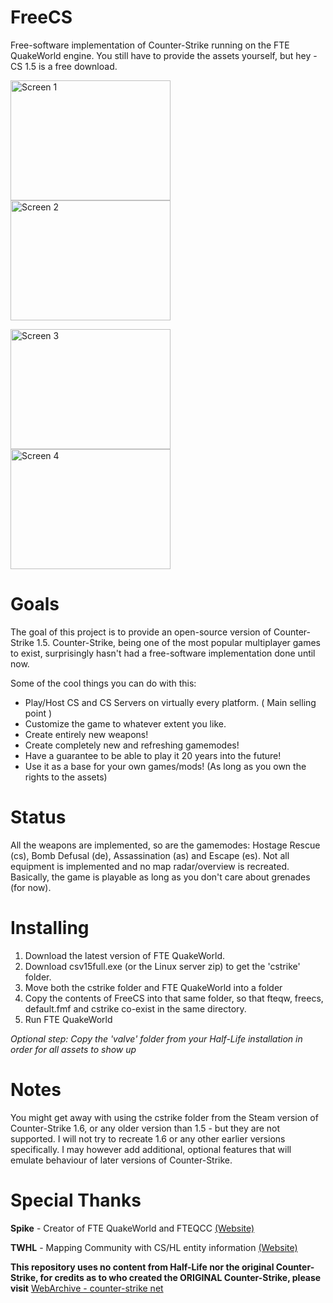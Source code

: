 # FreeCS
Free-software implementation of Counter-Strike running on the FTE QuakeWorld engine.
You still have to provide the assets yourself, but hey - CS 1.5 is a free download.

<img src="https://icculus.org/~marco/opencs/screenshots/fte-20170113225215-0.png" alt="Screen 1" width="256" height="192"> <img src="https://icculus.org/~marco/opencs/screenshots/fte-20170113225158-0.png" alt="Screen 2" width="256" height="192">

<img src="https://icculus.org/~marco/opencs/screenshots/fte-20170113225827-0.png" alt="Screen 3" width="256" height="192"> <img src="https://icculus.org/~marco/opencs/screenshots/fte-20170113225528-0.png" alt="Screen 4" width="256" height="192">

# Goals
The goal of this project is to provide an open-source version of Counter-Strike 1.5.
Counter-Strike, being one of the most popular multiplayer games to exist, surprisingly hasn't had
a free-software implementation done until now. 

Some of the cool things you can do with this:
* Play/Host CS and CS Servers on virtually every platform. ( Main selling point )
* Customize the game to whatever extent you like.
* Create entirely new weapons!
* Create completely new and refreshing gamemodes!
* Have a guarantee to be able to play it 20 years into the future!
* Use it as a base for your own games/mods! (As long as you own the rights to the assets)

# Status
All the weapons are implemented, so are the gamemodes: Hostage Rescue (cs), Bomb Defusal (de), Assassination (as) and Escape (es).
Not all equipment is implemented and no map radar/overview is recreated.
Basically, the game is playable as long as you don't care about grenades (for now).

# Installing
1. Download the latest version of FTE QuakeWorld.
2. Download csv15full.exe (or the Linux server zip) to get the 'cstrike' folder.
3. Move both the cstrike folder and FTE QuakeWorld into a folder
4. Copy the contents of FreeCS into that same folder, so that fteqw, freecs, default.fmf and cstrike co-exist in the same directory.
5. Run FTE QuakeWorld

*Optional step: Copy the 'valve' folder from your Half-Life installation in order for all assets to show up*

# Notes
You might get away with using the cstrike folder from the Steam version of Counter-Strike 1.6, or any older version
than 1.5 - but they are not supported. I will not try to recreate 1.6 or any other earlier versions specifically.
I may however add additional, optional features that will emulate behaviour of later versions of Counter-Strike.

# Special Thanks
**Spike** - Creator of FTE QuakeWorld and FTEQCC [(Website)](http://fte.triptohell.info/)

**TWHL** - Mapping Community with CS/HL entity information [(Website)](http://twhl.info)

**This repository uses no content from Half-Life nor the original Counter-Strike, for credits
as to who created the ORIGINAL Counter-Strike, please visit** [WebArchive - counter-strike net](http://web.archive.org/web/20021016230745/http://counter-strike.net/csteam.html)
